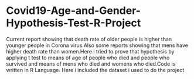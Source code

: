 # Covid19-Age-and-Gender-Hypothesis-Test-R-Project
Current report showing that death rate of older people is higher than younger people in Corona virus.Also some reports showing that mens have higher death rate than women.Here i tried to prove that hypothesis by applying t test to means of age of people who died and people who survived and means of mens who died and womens who died.Code is written in R Language.
Here i included the dataset i used to do the project
